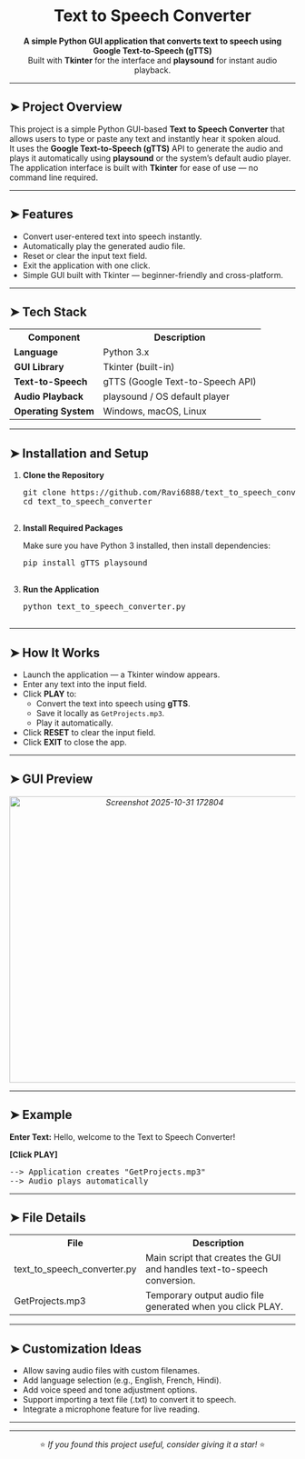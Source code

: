 <h1 align="center">Text to Speech Converter</h1>

<p align="center">
  <b>A simple Python GUI application that converts text to speech using Google Text-to-Speech (gTTS)</b><br>
  Built with <b>Tkinter</b> for the interface and <b>playsound</b> for instant audio playback.
</p>

<hr>

<h2>➤ Project Overview</h2>
<p>
This project is a simple Python GUI-based <b>Text to Speech Converter</b> that allows users to type or paste any text and instantly hear it spoken aloud.<br>
It uses the <b>Google Text-to-Speech (gTTS)</b> API to generate the audio and plays it automatically using <b>playsound</b> or the system’s default audio player.<br>
The application interface is built with <b>Tkinter</b> for ease of use — no command line required.
</p>

<hr>

<h2>➤ Features</h2>
<ul>
  <li> Convert user-entered text into speech instantly.</li>
  <li> Automatically play the generated audio file.</li>
  <li> Reset or clear the input text field.</li>
  <li> Exit the application with one click.</li>
  <li> Simple GUI built with Tkinter — beginner-friendly and cross-platform.</li>
</ul>

<hr>

<h2>➤ Tech Stack</h2>
<table>
<tr><th>Component</th><th>Description</th></tr>
<tr><td><b>Language</b></td><td>Python 3.x</td></tr>
<tr><td><b>GUI Library</b></td><td>Tkinter (built-in)</td></tr>
<tr><td><b>Text-to-Speech</b></td><td>gTTS (Google Text-to-Speech API)</td></tr>
<tr><td><b>Audio Playback</b></td><td>playsound / OS default player</td></tr>
<tr><td><b>Operating System</b></td><td>Windows, macOS, Linux</td></tr>
</table>

<hr>

<h2>➤ Installation and Setup</h2>

<ol>
  <li><b>Clone the Repository</b>
    <pre>
git clone https://github.com/Ravi6888/text_to_speech_converter.git
cd text_to_speech_converter
    </pre>
  </li>

  <li><b>Install Required Packages</b>
    <p>Make sure you have Python 3 installed, then install dependencies:</p>
    <pre>
pip install gTTS playsound
    </pre>
  </li>

  <li><b>Run the Application</b>
    <pre>
python text_to_speech_converter.py
    </pre>
  </li>
</ol>

<hr>

<h2>➤ How It Works</h2>
<ul>
  <li> Launch the application — a Tkinter window appears.</li>
  <li> Enter any text into the input field.</li>
  <li> Click <b>PLAY</b> to:
    <ul>
      <li>Convert the text into speech using <b>gTTS</b>.</li>
      <li>Save it locally as <code>GetProjects.mp3</code>.</li>
      <li>Play it automatically.</li>
    </ul>
  </li>
  <li> Click <b>RESET</b> to clear the input field.</li>
  <li> Click <b>EXIT</b> to close the app.</li>
</ul>

<hr>

<h2>➤ GUI Preview</h2>
<p align="center"><i><img width="531" height="504" alt="Screenshot 2025-10-31 172804" src="https://github.com/user-attachments/assets/2007eeb8-5c01-49ac-a675-54abab2f1104" />
</i></p>

<hr>

<h2>➤ Example</h2>
<p><b>Enter Text:</b> Hello, welcome to the Text to Speech Converter!</p>
<p><b>[Click PLAY]</b></p>
<pre>
--> Application creates "GetProjects.mp3"
--> Audio plays automatically
</pre>

<hr>

<h2>➤ File Details</h2>
<table>
<tr><th>File</th><th>Description</th></tr>
<tr><td>text_to_speech_converter.py</td><td>Main script that creates the GUI and handles text-to-speech conversion.</td></tr>
<tr><td>GetProjects.mp3</td><td>Temporary output audio file generated when you click PLAY.</td></tr>
</table>

<hr>

<h2>➤ Customization Ideas</h2>
<ul>
  <li> Allow saving audio files with custom filenames.</li>
  <li> Add language selection (e.g., English, French, Hindi).</li>
  <li> Add voice speed and tone adjustment options.</li>
  <li> Support importing a text file (.txt) to convert it to speech.</li>
  <li> Integrate a microphone feature for live reading.</li>
</ul>

<hr>



<hr>

<p align="center">
⭐ <i>If you found this project useful, consider giving it a star!</i> ⭐
</p>
